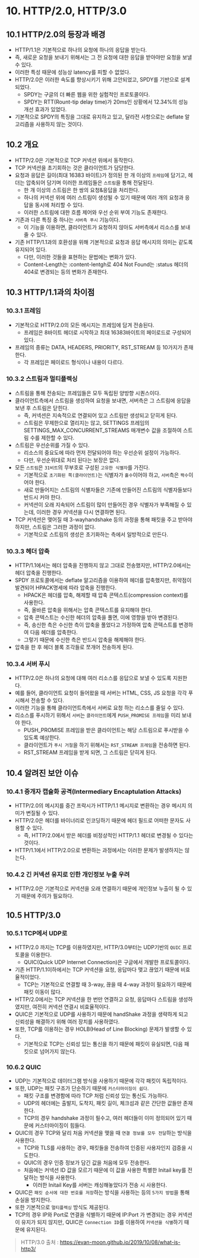 # 10. HTTP/2.0, HTTP/3.0

## 10.1 HTTP/2.0의 등장과 배경

- HTTP/1.1은 기본적으로 하나의 요청에 하나의 응답을 받는다.
- 즉, 새로운 요청을 보내기 위해서는 그 전 요청에 대한 응답을 받아야만 요청을 보낼 수 있다.
- 이러한 특성 때문에 성능상 latency를 피할 수 없었다.
- HTTP/2.0은 이러한 속도를 향상시키기 위해 고안되었고, SPDY를 기반으로 설계되었다.
  - SPDY는 구글의 더 빠른 웹을 위한 실험적인 프로토콜이다.
  - SPDY는 RTT(Rount-tip delay time)가 20ms인 상황에서 12.34%의 성능 개선 효과가 있었다.
- 기본적으로 SPDY의 특징을 그대로 유지하고 있고, 달라전 사항으로는 deflate 알고리즘을 사용하지 않는 것이다.

## 10.2 개요

- HTTP/2.0은 기본적으로 TCP 커넥션 위에서 동작한다.
- TCP 커넥션을 초기회하는 것은 클라이언트가 담당한다.
- 요청과 응답은 길이(최대 16383 바이트)가 정의된 한 개 이상의 `프레임`에 담기고, 헤더는 압축되어 담기며 이러한 프레임들은 `스트림`을 통해 전달된다.
  - 한 개 이상의 스트림은 한 쌍의 요청&응답을 처리한다.
  - 하나의 커넥션 위에 여러 스트림이 생성될 수 있기 때문에 여러 개의 요청과 응답을 동시에 처리할 수 있다.
  - 이러한 스트림에 대한 흐름 제어와 우선 순위 부여 기능도 존재한다.
- 기존과 다른 특징 중 하나는 `서버측 푸시` 기능이다.
  - 이 기능을 이용하면, 클라이언트가 요청하지 않아도 서버측에서 리소스를 보내줄 수 있다.
- 기존 HTTP/1.1과의 호환성을 위해 기본적으로 요청과 응답 메시지의 의미는 같도록 유지되어 있다.
  - 다만, 이러한 것들을 표현하는 문법에는 변화가 있다.
  - Content-Length는 :content-lentgh로 404 Not Found는 :status 헤더의 404로 변경되는 등의 변화가 존재한다.
  
## 10.3 HTTP/1.1과의 차이점

### 10.3.1 프레임

- 기본적으로 HTTP/2.0의 모든 메시지는 프레임에 담겨 전송된다.
  - 프레임은 8바이트 헤더로 시작하고 최대 16383바이트의 페이로드로 구성되어 있다.
- 프레임의 종류는 DATA, HEADERS, PRIORITY, RST_STREAM 등 10가지가 존재한다.
  - 각 프레임은 페이로드 형식이나 내용이 다르다.

### 10.3.2 스트림과 멀티플렉싱

- 스트림을 통해 전송되는 프레임들은 모두 독립된 양방향 시퀀스이다.
- 클라이언트측에서 스트림을 생성하여 요청을 보내면, 서버측은 그 스트림에 응답을 보낸 후 스트림은 닫힌다.
  - 즉, 커넥션은 지속적으로 연결되어 있고 스트림만 생성되고 닫히게 된다.
  - 스트림은 무제한으로 열리지는 않고, SETTINGS 프레임의 SETTINGS_MAX_CONCURRENT_STREAMS 매개변수 값을 조절하여 스트림 수를 제한할 수 있다.
- 스트림은 우선순위를 가질 수 있다.
  - 리소스의 중요도에 따라 먼저 전달되어야 하는 우선순위 설정이 가능하다.
  - 다만, 우선순위대로 처리 된다는 보장은 없다.
- 모든 `스트림`은 `31비트`의 무부호로 구성된 `고유한 식별자`를 가진다.
  - 기본적으로 `초기화된 쪽(클라이언트)`는 식별자가 `홀수`이어야 하고, `서버`측은 `짝수`이어야 한다.
  - 새로 만들어지는 스트림의 식별자들은 기존에 만들어진 스트림의 식별자들보다 반드시 커야 한다.
  - 커넥션이 오래 지속되어 스트림이 많이 만들어진 경우 식별자가 부족해질 수 있는데, 이러한 경우 커넥션을 다시 연결하면 된다.
- TCP 커넥션은 맺어질 때 3-wayhandshake 등의 과정을 통해 패킷을 주고 받아야 하지만, 스트림은 그러한 과정이 없다.
  - 기본적으로 스트림의 생성은 초기화하는 측에서 일방적으로 만든다.

### 10.3.3 헤더 압축

- HTTP/1.1에서는 헤더 압축을 진행하지 않고 그대로 전송했지만, HTTP/2.0에서는 헤더 압축을 진행한다.
- SPDY 프로토콜에서는 deflate 알고리즘을 이용하여 헤더를 압축했지만, 취약점이 발견되어 HPACK명세에 따라 압축을 진행한다.
  - HPACK은 헤더를 압축, 해제할 때 압축 콘텍스트(compression context)를 사용한다.
  - 즉, 올바른 압축을 위해서는 압축 콘텍스트를 유지해야 한다.
  - 압축 콘텍스트는 수신한 헤더의 압축을 풀면, 이에 영향을 받아 변경된다.
  - 즉, 송신한 측은 수신한 측이 압축을 풀었다고 가정하여 압축 콘텍스트를 변경하여 다음 헤더를 압축한다.
  - 그렇기 때문에 수신한 측은 반드시 압축을 해제해야 한다.
- 압축을 한 후 헤더 블록 조각들로 쪼개어 전송하게 된다.

### 10.3.4 서버 푸시

- HTTP/2.0은 하나의 요청에 대해 여러 리소스를 응답으로 보낼 수 있도록 지원한다.
- 예를 들어, 클라이언트 요청이 들어왔을 때 서버는 HTML, CSS, JS 요청을 각각 푸시해서 전송할 수 있다.
- 이러한 기능을 통해 클라이언트측에서 서버로 요청 하는 리소스를 줄일 수 있다.
- 리소스를 푸시하기 위해서 `서버`는 `클라이언트`에게 `PUSH_PROMISE 프레임`을 미리 보내야 한다.
  - PUSH_PROMISE 프레임을 받은 클라이언트는 해당 스트림으로 푸시받을 수 있도록 예상한다.
  - 클라이언트가 `푸시 거절`을 하기 위해서는 `RST_STREAM 프레임`을 전송하면 된다.
  - RST_STREAM 프레임을 받게 되면, 그 스트림은 닫히게 된다.

## 10.4 알려진 보안 이슈

### 10.4.1 중개자 캡슐화 공격(Intermediary Encaptulation Attacks)

- HTTP/2.0의 메시지를 중간 프락시가 HTTP/1.1 메시지로 변환하는 경우 메시지 의미가 변질될 수 있다.
- HTTP/2.0은 헤더를 바이너리로 인코딩하기 때문에 헤더 필드로 어떠한 문자도 사용할 수 있다.
  - 즉, HTTP/2.0에서 받은 헤더를 비정상적인 HTTP/1.1 헤더로 변경될 수 있다는 것이다.
- HTTP/1.1에서 HTTP/2.0으로 변환하는 과정에서는 이러한 문제가 발생하지는 않는다.

### 10.4.2 긴 커넥션 유지로 인한 개인정보 누출 우려

- HTTP/2.0은 기본적으로 커넥션을 오래 연결하기 때문에 개인정보 누출이 될 수 있기 때문에 주의가 필요하다.

## 10.5 HTTP/3.0

### 10.5.1 TCP에서 UDP로

- HTTP/2.0 까지는 TCP를 이용하였지만, HTTP/3.0부터는 UDP기반의 `QUIC` 프로토콜을 이용한다.
  - QUIC(Quick UDP Internet Connection)은 구글에서 개발한 프로토콜이다.
- 기존 HTTP/1.1이하에서는 TCP 커넥션을 요청, 응답마다 맺고 끊었기 때문에 비효율적이었다.
  - TCP는 기본적으로 연결할 때 3-way, 끊을 때 4-way 과정이 필요하기 때문에 패킷 이동이 많다.
- HTTP/2.0에서는 TCP 커넥션을 한 번만 연결하고 요청, 응답마다 스트림을 생성하였지만, 여전히 커넥션 연결시 비효율적이다.
- QUIC은 기본적으로 UDP를 사용하기 때문에 handShake 과정을 생략하게 되고 신뢰성을 해결하기 위해 여러 장치를 사용하였다.
- 또한, TCP를 이용하는 경우 HOLB(Head of Line Blocking) 문제가 발생할 수 있다.
  - 기본적으로 TCP는 신뢰성 있는 통신을 하기 때문에 패킷이 유실되면, 다음 패킷으로 넘어가지 않는다.


### 10.6.2 QUIC

- UDP는 기본적으로 데이터그램 방식을 사용하기 때문에 각각 패킷이 독립적이다.
- 또한, UDP는 패킷 구조가 단순하기 때문에 `커스터마이징이 쉽다`.
  - 패킷 구조를 변경함에 따라 TCP 처럼 신뢰성 있는 통신도 가능하다.
  - UDP의 헤더에는 출발지, 도착지, 패킷 길이, 체크섬과 같은 간단한 값들만 존재한다.
  - TCP의 경우 handshake 과정이 필수고, 여러 헤더들이 이미 정의되어 있기 때문에 커스터마이징이 힘들다.
- QUIC의 경우 TCP와 달리 처음 커넥션을 맺을 때 `연결 정보를 모두 전달`하는 방식을 사용한다.
  - TCP와 TLS를 사용하는 경우, 패킷들을 전송하여 인증된 사용자인지 검증을 시도한다.
  - QUIC의 경우 인증 정보가 담긴 값을 처음에 모두 전송한다.
  - 처음에는 커넥션 ID 값을 모르기 때문에 이 값을 사용한 특별한 Initail key를 전달하는 방식을 사용한다.
    - 이러한 Initail Key를 서버는 캐싱해놓았다가 전송 시 사용한다.
- QUIC은 `패킷 순서에 대한 번호를 저장`하는 방식을 사용하는 등의 `5가지 방법`을 통해 손실을 방지한다.
- 또한 기본적으로 `멀티플렉싱` 방식도 제공된다.
- TCP의 경우 IP와 Port로 연결을 식별하기 때문에 IP:Port 가 변경되는 경우 커넥션이 유지가 되지 않지만, QUIC은 `Connection ID`를 이용하여 `커넥션을 식별`하기 때문에 유지된다.

> HTTP/3.0 출처 : https://evan-moon.github.io/2019/10/08/what-is-http3/
